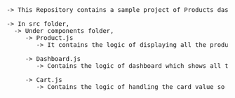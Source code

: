 <pre>
-> This Repository contains a sample project of Products dashboard created using Redux-Toolkit.

-> In src folder, 
  -> Under components folder,
     -> Product.js
        -> It contains the logic of displaying all the products fetched from the dummy API using fetch method and then displayed with all information of the product.
        
     -> Dashboard.js
        -> Contains the logic of dashboard which shows all the products user has added to the cart.
     
     -> Cart.js
        -> Contains the logic of handling the card value so as the number of product increases, the cart value increases and vice-versa.
</pre>
